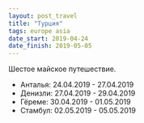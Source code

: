 ```yaml
---
layout: post_travel
title: "Турция"
tags: europe asia
date_start: 2019-04-24
date_finish: 2019-05-05
---
```


Шестое майское путешествие.

* Анталья: 24.04.2019 - 27.04.2019
* Денизли: 27.04.2019 - 29.04.2019
* Гёреме: 30.04.2019 - 01.05.2019
* Стамбул: 02.05.2019 - 05.05.2019
